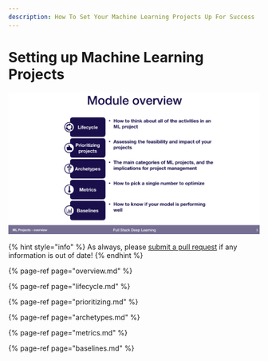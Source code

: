 ```yaml
---
description: How To Set Your Machine Learning Projects Up For Success
---
```


# Setting up Machine Learning Projects

![](../../.gitbook/assets/cleanshot-2020-06-08-at-12.01.58-2x.png)

{% hint style="info" %}
As always, please [submit a pull request](https://github.com) if any information is out of date! 
{% endhint %}

{% page-ref page="overview.md" %}

{% page-ref page="lifecycle.md" %}

{% page-ref page="prioritizing.md" %}

{% page-ref page="archetypes.md" %}

{% page-ref page="metrics.md" %}

{% page-ref page="baselines.md" %}





